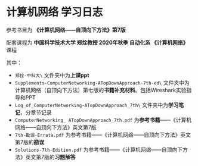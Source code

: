 # 计算机网络 学习日志

参考书目为 **《计算机网络——自顶向下方法》第7版**

配套课程为 **中国科学技术大学 郑烇教授 2020年秋季 自动化系 《计算机网络》** 课程

其中：

- `郑铨-中科大\` 文件夹中为**上课ppt**
- `Supplements-ComputerNetworking-ATopDownApproach-7th-ed\` 文件夹中为计算机网络（自顶向下方法）第七版的**书籍补充材料**。包括Wireshark实验指导和PPT
- `Log_of_ComputerNetworking-ATopDownApproach_7th\` 文件夹中为**学习笔记**，分章节记录
- `ComputerNetworking_ ATopDownApproach_7th.pdf` 为**参考书籍**——《计算机网络——自顶向下方法》英文第7版
- `7th-勘误-Errata.pdf` 为参考书籍——《计算机网络——自顶向下方法》英文第7版的**勘误**
- `Solutions-7th-Edition.pdf` 为参考书籍——《计算机网络——自顶向下方法》英文第7版的**习题解答**
